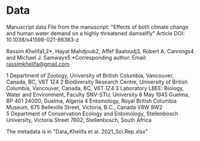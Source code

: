 # Data
Manuscript data
File from the manuscript: "Effects of both climate change and human water demand on a highly threatened damselfly"
Article DOI: 10.1038/s41598-021-86383-z

Rassim Khelifa1,2*, Hayat Mahdjoub2, Affef Baaloudj3, Robert A. Cannings4 and Michael J. Samways5
*Corresponding author. Email: rassimkhelifa@gmail.com

1 Department of Zoology, University of British Columbia, Vancouver, Canada, BC, V6T 1Z4
2 Biodiversity Research Centre, University of British Columbia, Vancouver, Canada, BC, V6T 1Z4
3 Laboratory LBEE: Biology, Water and Environment, Faculty SNV-STU, University 8 May 1945 Guelma, BP 401 24000, Guelma, Algeria
4 Entomology, Royal British Columbia Museum, 675 Belleville Street, Victoria, B.C., Canada V8W 9W2	
5 Department of Conservation Ecology and Entomology, Stellenbosch University, Victoria Street 7602, Stellenbosch, South Africa 

The metadata is in "Data_Khelifa et al. 2021_Sci.Rep.xlsx"
